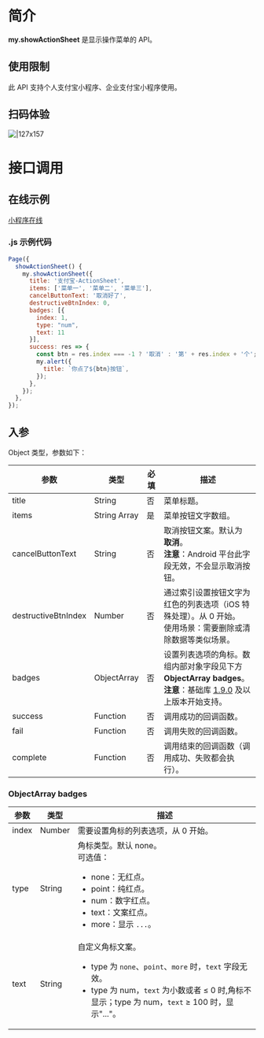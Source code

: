 # 简介

**my.showActionSheet** 是显示操作菜单的 API。

## 使用限制

此 API 支持个人支付宝小程序、企业支付宝小程序使用。

## 扫码体验

![|127x157](https://gw.alipayobjects.com/zos/skylark-tools/public/files/8b18ebd5beaee3db9120b720546b0aea.jpeg#align=left&display=inline&height=157&margin=%5Bobject%20Object%5D&originHeight=157&originWidth=127&status=done&style=none&width=127)

# 接口调用

## 在线示例

[小程序在线](https://opendocs.alipay.com/openbox/mini/opendocs/action-sheet?view=preview&defaultPage=pages%2Findex%2Findex&defaultOpenedFiles=pages%2Findex%2Findex&theme=light)

### .js 示例代码

```javascript
Page({
  showActionSheet() {
    my.showActionSheet({
      title: '支付宝-ActionSheet',
      items: ['菜单一', '菜单二', '菜单三'],
      cancelButtonText: '取消好了',
      destructiveBtnIndex: 0,
      badges: [{
        index: 1,
        type: "num",
        text: 11
      }],
      success: res => {
        const btn = res.index === -1 ? '取消' : '第' + res.index + '个';
        my.alert({
          title: `你点了${btn}按钮`,
        });
      },
    });
  },
});
```

## 入参

Object 类型，参数如下：

| **参数** | **类型** | **必填** | **描述** |
| --- | --- | --- | --- |
| title | String | 否 | 菜单标题。 |
| items | String Array | 是 | 菜单按钮文字数组。 |
| cancelButtonText | String | 否 | 取消按钮文案。默认为 **取消**。<br />**注意**：Android 平台此字段无效，不会显示取消按钮。 |
| destructiveBtnIndex | Number | 否 | 通过索引设置按钮文字为红色的列表选项（iOS 特殊处理）。从 0 开始。<br />使用场景：需要删除或清除数据等类似场景。 |
| badges | ObjectArray | 否 | 设置列表选项的角标。数组内部对象字段见下方 **ObjectArray badges**。<br />**注意**：基础库 [1.9.0](https://opendocs.alipay.com/mini/framework/lib) 及以上版本开始支持。 |
| success | Function | 否 | 调用成功的回调函数。 |
| fail | Function | 否 | 调用失败的回调函数。 |
| complete | Function | 否 | 调用结束的回调函数（调用成功、失败都会执行）。 |

### ObjectArray badges

| **参数** | **类型** | **描述** |
| --- | --- | --- |
| index | Number | 需要设置角标的列表选项，从 0 开始。 |
| type | String | 角标类型。默认 none。<br />可选值：<ul><li>none：无红点。</li><li>point：纯红点。</li><li>num：数字红点。</li><li>text：文案红点。</li><li>more：显示 `...`。</li></ul> |
| text | String | 自定义角标文案。<ul><li>type 为 `none`、`point`、`more` 时，`text` 字段无效。</li><li>type 为 num，`text` 为小数或者 ≤ 0 时,角标不显示；type 为 num，`text` ≥ 100 时，显示"..."。</li></ul> |
